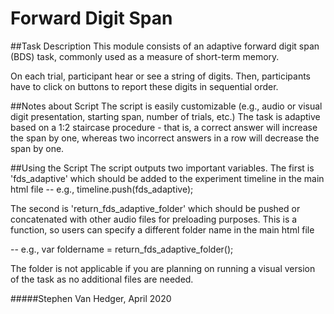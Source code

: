 # Forward Digit Span

##Task Description
This module consists of an adaptive forward digit span (BDS) task, commonly used as a measure of short-term memory.

On each trial, participant hear or see a string of digits. 
Then, participants have to click on buttons to report these 
digits in sequential order.

##Notes about Script
The script is easily customizable (e.g., audio or visual 
digit presentation, starting span, number of trials, etc.)
The task is adaptive based on a 1:2 staircase procedure -
that is, a correct answer will increase the span by one, 
whereas two incorrect answers in a row will decrease the
span by one.

##Using the Script
The script outputs two important variables. The first is 
'fds_adaptive' which should be added to the experiment timeline
in the main html file -- e.g., timeline.push(fds_adaptive);

The second is 'return_fds_adaptive_folder' which should be pushed or
concatenated with other audio files for preloading purposes.
This is a function, so users can specify a different folder
name in the main html file

-- e.g., var foldername = return_fds_adaptive_folder();

The folder is not applicable if you are planning
on running a visual version of the task as no additional
files are needed.

#####Stephen Van Hedger, April 2020
